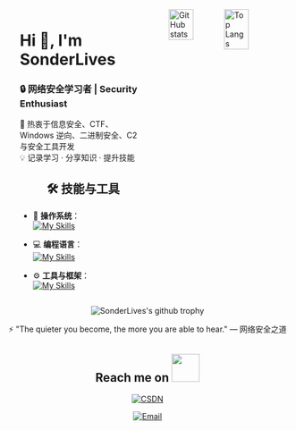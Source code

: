 <div style="display: flex; justify-content: center; align-items: flex-start; gap: 40px;">

  <!-- 个人介绍 -->
  <div style="flex: 1; max-width: 45%;">
    <h1>Hi 👋, I'm SonderLives</h1>
    <h3>🔒 网络安全学习者 | Security Enthusiast</h3>
    <p>🚀 热衷于信息安全、CTF、Windows 逆向、二进制安全、C2 与安全工具开发<br>
    💡 记录学习 · 分享知识 · 提升技能</p>

<h2 align="center">🛠 技能与工具</h2>

- 🚀 **操作系统**：<br>
[![My Skills](https://skillicons.dev/icons?i=windows,linux)](https://skillicons.dev)

- 💻 **编程语言**：<br>
[![My Skills](https://skillicons.dev/icons?i=c,cpp,golang,python,rust)](https://skillicons.dev)

- ⚙️ **工具与框架**：<br>
[![My Skills](https://skillicons.dev/icons?i=cmake,visualstudio,redis,mysql,qt,vscode,docker)](https://skillicons.dev)
  </div>




<div style="display: flex; justify-content: space-between; align-items: flex-start;">
  <img src="https://github-readme-stats.vercel.app/api?username=SonderLives&show_icons=true&theme=tokyonight&line_height=27" alt="GitHub stats" width="48%" style="vertical-align: top;">
  <img src="https://github-readme-stats.vercel.app/api/top-langs/?username=SonderLives&theme=radical" alt="Top Langs" width="48%" style="vertical-align: top;">
</div>



</div>



<p align="center">
  <img src="https://github-profile-trophy.vercel.app/?username=SonderLives&row=1" alt="SonderLives's github trophy">
</p>


<p align="center">⚡ "The quieter you become, the more you are able to hear." — 网络安全之道</p>


<h2 align="center">Reach me on <img src="https://media.giphy.com/media/mGcNjsfWAjY5AEZNw6/giphy.gif" width="50"></h2>
<p align="center">
    <a href="https://blog.csdn.net/qq_65207641?spm=1001.2014.3001.5343" target="_blank">
        <img src="https://img.shields.io/badge/csdn-CSDN-critical" alt="CSDN">
    </a>
</p>

<p align="center">
    <a href="mailto:3107131629@qq.com">
        <img src="https://img.shields.io/badge/Email-3107131629@qq.com-blue?style=flat&logo=gmail&logoColor=white" alt="Email">
    </a>
</p>

